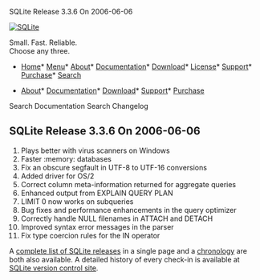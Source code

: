 




SQLite Release 3\.3\.6 On 2006\-06\-06




[![SQLite](../images/sqlite370_banner.gif)](../index.html)


Small. Fast. Reliable.  
Choose any three.


* [Home](../index.html)* [Menu](javascript:void(0))* [About](../about.html)* [Documentation](../docs.html)* [Download](../download.html)* [License](../copyright.html)* [Support](../support.html)* [Purchase](../prosupport.html)* [Search](javascript:void(0))




* [About](../about.html)* [Documentation](../docs.html)* [Download](../download.html)* [Support](../support.html)* [Purchase](../prosupport.html)






Search Documentation
Search Changelog







## SQLite Release 3\.3\.6 On 2006\-06\-06

1. Plays better with virus scanners on Windows
2. Faster :memory: databases
3. Fix an obscure segfault in UTF\-8 to UTF\-16 conversions
4. Added driver for OS/2
5. Correct column meta\-information returned for aggregate queries
6. Enhanced output from EXPLAIN QUERY PLAN
7. LIMIT 0 now works on subqueries
8. Bug fixes and performance enhancements in the query optimizer
9. Correctly handle NULL filenames in ATTACH and DETACH
10. Improved syntax error messages in the parser
11. Fix type coercion rules for the IN operator



A [complete list of SQLite releases](../changes.html)
 in a single page and a [chronology](../chronology.html) are both also available.
 A detailed history of every
 check\-in is available at
 [SQLite version control site](https://www.sqlite.org/src/timeline).


